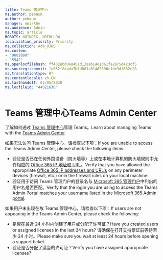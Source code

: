 ```yaml
---
title: Teams 管理中心
ms.author: pebaum
author: pebaum
manager: mnirkhe
ms.audience: Admin
ms.topic: article
ROBOTS: NOINDEX, NOFOLLOW
localization_priority: Priority
ms.collection: Adm_O365
ms.custom:
- "9002890"
- "5542"
ms.openlocfilehash: ff432ebd048451d13aab1461d61fe2075d423cf5
ms.sourcegitcommit: 1c052f8dada7b7d081c61462396e1de3df682c28
ms.translationtype: HT
ms.contentlocale: zh-CN
ms.lasthandoff: 05/05/2020
ms.locfileid: "44021630"
---
```

# <a name="teams-admin-center"></a><span data-ttu-id="66365-102">Teams 管理中心</span><span class="sxs-lookup"><span data-stu-id="66365-102">Teams Admin Center</span></span>

<span data-ttu-id="66365-103">了解如何通过 [Teams 管理中心](https://docs.microsoft.com/microsoftteams/manage-teams-skypeforbusiness-admin-center)管理 Teams。</span><span class="sxs-lookup"><span data-stu-id="66365-103">Learn about managing Teams with the [Teams Admin Center](https://docs.microsoft.com/microsoftteams/manage-teams-skypeforbusiness-admin-center).</span></span>

<span data-ttu-id="66365-104">如果无法访问 Teams 管理中心，请检查以下项：</span><span class="sxs-lookup"><span data-stu-id="66365-104">If you are unable to access the Teams Admin Center, please check the following items:</span></span>

- <span data-ttu-id="66365-105">验证是否已在任何外围设备（防火墙等）上或在本地计算机的防火墙规则中允许相应的 [Office 365 IP 地址和 URL](https://docs.microsoft.com/Office365/Enterprise/office-365-ip-web-service)。</span><span class="sxs-lookup"><span data-stu-id="66365-105">Verify that you have allowed the appropriate [Office 365 IP addresses and URL's](https://docs.microsoft.com/Office365/Enterprise/office-365-ip-web-service) on any perimeter devices (firewall, etc.) or in the firewall rules on your local machine.</span></span>
- <span data-ttu-id="66365-106">验证用于访问 Teams 管理门户的登录名与 [Microsoft 365 管理门户](https://admin.microsoft.com/Adminportal/Home?source=applauncher#/users)中列出的用户名是否匹配。</span><span class="sxs-lookup"><span data-stu-id="66365-106">Verify that the login you are using to access the Teams Admin Portal matches your username listed in the [Microsoft 365 Admin portal](https://admin.microsoft.com/Adminportal/Home?source=applauncher#/users).</span></span>

<span data-ttu-id="66365-107">如果用户未出现在埃 Teams 管理中心，请检查以下项：</span><span class="sxs-lookup"><span data-stu-id="66365-107">If users are not appearing in the Teams Admin Center, please check the following:</span></span>

- <span data-ttu-id="66365-108">是否在最近 24 小时内创建了用户或分配了许可证？</span><span class="sxs-lookup"><span data-stu-id="66365-108">Have you created users or assigned licenses in the last 24 hours?</span></span> <span data-ttu-id="66365-109">请确保在打开支持票证前等待至少 24 小时。</span><span class="sxs-lookup"><span data-stu-id="66365-109">Please make sure you wait at least 24 hours before opening a support ticket.</span></span>
- <span data-ttu-id="66365-110">验证是否分配了适当的许可证？</span><span class="sxs-lookup"><span data-stu-id="66365-110">Verify you have assigned appropriate licenses?</span></span> 
